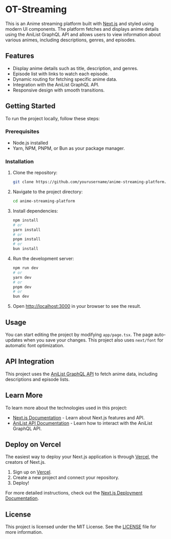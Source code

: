 # OT-Streaming

This is an Anime streaming platform built with [Next.js](https://nextjs.org) and styled using modern UI components. The platform fetches and displays anime details using the AniList GraphQL API and allows users to view information about various animes, including descriptions, genres, and episodes.

## Features

- Display anime details such as title, description, and genres.
- Episode list with links to watch each episode.
- Dynamic routing for fetching specific anime data.
- Integration with the AniList GraphQL API.
- Responsive design with smooth transitions.

## Getting Started

To run the project locally, follow these steps:

### Prerequisites

- Node.js installed
- Yarn, NPM, PNPM, or Bun as your package manager.

### Installation

1. Clone the repository:

    ```bash
    git clone https://github.com/yourusername/anime-streaming-platform.git
    ```

2. Navigate to the project directory:

    ```bash
    cd anime-streaming-platform
    ```

3. Install dependencies:

    ```bash
    npm install
    # or
    yarn install
    # or
    pnpm install
    # or
    bun install
    ```

4. Run the development server:

    ```bash
    npm run dev
    # or
    yarn dev
    # or
    pnpm dev
    # or
    bun dev
    ```

5. Open [http://localhost:3000](http://localhost:3000) in your browser to see the result.

## Usage

You can start editing the project by modifying `app/page.tsx`. The page auto-updates when you save your changes. This project also uses `next/font` for automatic font optimization.

## API Integration

This project uses the [AniList GraphQL API](https://anilist.gitbook.io/anilist-apiv2-docs/) to fetch anime data, including descriptions and episode lists.

## Learn More

To learn more about the technologies used in this project:

- [Next.js Documentation](https://nextjs.org/docs) - Learn about Next.js features and API.
- [AniList API Documentation](https://anilist.gitbook.io/anilist-apiv2-docs/) - Learn how to interact with the AniList GraphQL API.

## Deploy on Vercel

The easiest way to deploy your Next.js application is through [Vercel](https://vercel.com), the creators of Next.js.

1. Sign up on [Vercel](https://vercel.com/signup).
2. Create a new project and connect your repository.
3. Deploy!

For more detailed instructions, check out the [Next.js Deployment Documentation](https://nextjs.org/docs/app/building-your-application/deploying).

## License

This project is licensed under the MIT License. See the [LICENSE](./LICENSE) file for more information.
